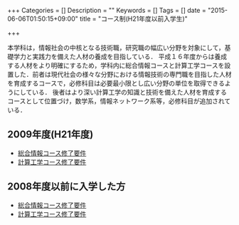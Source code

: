 +++
Categories = []
Description = ""
Keywords = []
Tags = []
date = "2015-06-06T01:50:15+09:00"
title = "コース制(H21年度以前入学生)"

+++

本学科は，情報社会の中核となる技術職，研究職の幅広い分野を対象にして，基礎学力と実践力を備えた人材の養成を目指している．
平成１６年度からは養成する人材をより明確にするため，学科内に総合情報コースと計算工学コースを設置した．前者は現代社会の様々な分野における情報技術の専門職を目指した人材を育成するコースで，必修科目は必要最小限とし広い分野の単位を取得できるようにしている．
後者はより深い計算工学の知識と技術を備えた人材を育成するコースとして位置づけ，数学系，情報ネットワーク系等，必修科目が追加されている．

 

##  2009年度(H21年度)

- [総合情報コース修了要件](pdf/course/sougou2009.pdf)
- [計算工学コース修了要件](pdf/course/keisan2009.pdf)

##  2008年度以前に入学した方

- [総合情報コース修了要件](pdf/course/sougou2008.pdf)
- [計算工学コース修了要件](pdf/course/keisan2008.pdf)
